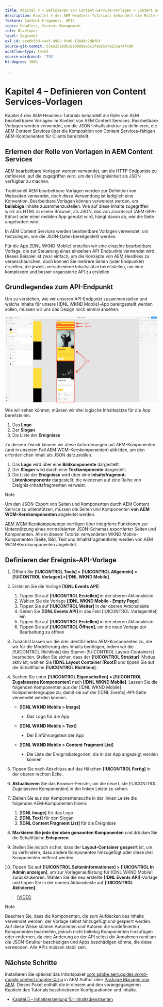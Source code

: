 ```yaml
---
title: Kapitel 4 – Definieren von Content-Service-Vorlagen – Content Services
description: Kapitel 4 des AEM Headless-Tutorials behandelt die Rolle von AEM bearbeitbaren Vorlagen im Kontext von AEM Content Services. Bearbeitbare Vorlagen werden verwendet, um die JSON-Inhaltsstruktur zu definieren, die AEM Content Services letztendlich bereitstellt.
feature: Content Fragments, APIs
topic: Headless, Content Management
role: Developer
level: Beginner
exl-id: ece0bf0d-c4af-4962-9c00-f2849c2d8f6f
source-git-commit: b3e9251bdb18a008be95c1fa9e5c79252a74fc98
workflow-type: tm+mt
source-wordcount: '785'
ht-degree: 100%

---
```


# Kapitel 4 – Definieren von Content Services-Vorlagen

Kapitel 4 des AEM Headless-Tutorials behandelt die Rolle von AEM bearbeitbaren Vorlagen im Kontext von AEM Content Services. Bearbeitbare Vorlagen werden verwendet, um die JSON-Inhaltsstruktur zu definieren, die AEM Content Services über die Komposition von Content Services-fähigen AEM-Komponenten für Clients bereitstellt.

## Erlernen der Rolle von Vorlagen in AEM Content Services

AEM bearbeitbare Vorlagen werden verwendet, um die HTTP-Endpunkte zu definieren, auf die zugegriffen wird, um den Ereignisinhalt als JSON verfügbar zu machen.

Traditionell AEM bearbeitbare Vorlagen werden zur Definition von Webseiten verwendet, doch diese Verwendung ist lediglich eine Konvention. Bearbeitbare Vorlagen können verwendet werden, um **beliebige** Inhalte zusammenzustellen. Wie auf diese Inhalte zugegriffen wird: als HTML in einem Browser, als JSON, das von JavaScript (AEM-SPA-Editor) oder einer mobilen App genutzt wird, hängt davon ab, wie die Seite angefordert wird.

In AEM Content Services werden bearbeitbare Vorlagen verwendet, um festzulegen, wie die JSON-Daten bereitgestellt werden.

Für die App [!DNL WKND Mobile] erstellen wir eine einzelne bearbeitbare Vorlage, die zur Steuerung eines einzelnen API-Endpunkts verwendet wird. Dieses Beispiel ist zwar einfach, um die Konzepte von AEM Headless zu veranschaulichen, doch können Sie mehrere Seiten (oder Endpunkte) erstellen, die jeweils verschiedene Inhaltssätze bereitstellen, um eine komplexere und besser organisierte API zu erstellen.

## Grundlegendes zum API-Endpunkt

Um zu verstehen, wie wir unseren API-Endpunkt zusammenstellen und welche Inhalte für unsere [!DNL WKND Mobile]-App bereitgestellt werden sollen, müssen wir uns das Design noch einmal ansehen.

![Ereignis-API-Seitenzerlegung](./assets/chapter-4/design-to-component-mapping.png)

Wie wir sehen können, müssen wir drei logische Inhaltssätze für die App bereitstellen.

1. Das **Logo**
2. Der **Slogan**
3. Die Liste der **Ereignisse**

Zu diesem Zweck können wir diese Anforderungen auf AEM-Komponenten (und in unserem Fall AEM WCM-Kernkomponenten) abbilden, um den erforderlichen Inhalt als JSON darzustellen.

1. Das **Logo** wird über eine **Bildkomponente** dargestellt.
2. Der **Slogan** wird durch eine **Textkomponente** dargestellt
3. Die Liste der **Ereignisse** wird über eine **Inhaltsfragment-Listenkomponente** dargestellt, die wiederum auf eine Reihe von Ereignis-Inhaltsfragmenten verweist.

>[!NOTE]
>
>Um den JSON-Export von Seiten und Komponenten durch AEM Content Service zu unterstützen, müssen die Seiten und Komponenten **von AEM WCM-Kernkomponenten** abgeleitet werden.
>
>[AEM WCM-Kernkomponenten](https://github.com/Adobe-Marketing-Cloud/aem-core-wcm-components) verfügen über integrierte Funktionen zur Unterstützung eines normalisierten JSON-Schemas exportierter Seiten und Komponenten. Alle in diesem Tutorial verwendeten WKND Mobile-Komponenten (Seite, Bild, Text und Inhaltsfragmentliste) werden von AEM WCM-Kernkomponenten abgeleitet.

## Definieren der Ereignis-API-Vorlage

1. Öffnen Sie **[!UICONTROL Tools] > [!UICONTROL Allgemein] > [!UICONTROL Vorlagen] >[!DNL WKND Mobile]**.

1. Erstellen Sie die Vorlage **[!DNL Events API]**:

   1. Tippen Sie auf **[!UICONTROL Erstellen]** in der oberen Aktionsleiste
   1. Wählen Sie die Vorlage **[!DNL WKND Mobile - Empty Page]**
   1. Tippen Sie auf **[!UICONTROL Weiter]** in der oberen Aktionsleiste
   1. Geben Sie **[!DNL Events API]** in das Feld [!UICONTROL Vorlagentitel] ein
   1. Tippen Sie auf **[!UICONTROL Erstellen]** in der oberen Aktionsleiste
   1. Tippen Sie auf **[!UICONTROL Öffnen]**, um die neue Vorlage zur Bearbeitung zu öffnen

1. Zunächst lassen wir die drei identifizierten AEM-Komponenten zu, die wir für die Modellierung des Inhalts benötigen, indem wir die [!UICONTROL Richtlinie] des Stamm-[!UICONTROL Layout-Containers] bearbeiten. Stellen Sie sicher, dass der **[!UICONTROL Struktur]**-Modus aktiv ist, wählen Sie **[!DNL Layout Container \[Root\]]** und tippen Sie auf die Schaltfläche **[!UICONTROL Richtlinie]**.
1. Suchen Sie unter **[!UICONTROL Eigenschaften] > [!UICONTROL Zugelassene Komponenten]** nach **[!DNL WKND Mobile]**. Lassen Sie die folgenden Komponenten aus der [!DNL WKND Mobile] Komponentengruppe zu, damit sie auf der [!DNL Events]-API-Seite verwendet werden können.

   * **[!DNL WKND Mobile > Image]**

      * Das Logo für die App
   * **[!DNL WKND Mobile > Text]**

      * Der Einführungstext der App
   * **[!DNL WKND Mobile > Content Fragment List]**

      * Die Liste der Ereigniskategorien, die in der App angezeigt werden können



1. Tippen Sie nach Abschluss auf das Häkchen **[!UICONTROL Fertig]** in der oberen rechten Ecke.
1. **Aktualisieren** Sie das Browser-Fenster, um die neue Liste [!UICONTROL Zugelassene Komponenten] in der linken Leiste zu sehen.
1. Ziehen Sie aus der Komponentensuche in der linken Leiste die folgenden AEM-Komponenten hinein:
   1. **[!DNL Image]** für das Logo
   2. **[!DNL Text]** für den Slogan
   3. **[!DNL Content Fragment List]** für die Ereignisse
1. **Markieren Sie jede der oben genannten Komponenten** und drücken Sie die Schaltfläche **Entsperren**.
1. Stellen Sie jedoch sicher, dass der **Layout-Container** **gesperrt** ist, um zu verhindern, dass andere Komponenten hinzugefügt oder diese drei Komponenten entfernt werden.
1. Tippen Sie auf **[!UICONTROL Seiteninformationen] > [!UICONTROL In Admin anzeigen]**, um zur Vorlagenauflistung für [!DNL WKND Mobile] zurückzukehren. Wählen Sie die neu erstellte **[!DNL Events API]**-Vorlage und tippen Sie in der oberen Aktionsleiste auf **[!UICONTROL Aktivieren]**.

>[!VIDEO](https://video.tv.adobe.com/v/28342?quality=12&learn=on)

>[!NOTE]
>
> Beachten Sie, dass die Komponenten, die zum Aufdecken des Inhalts verwendet werden, der Vorlage selbst hinzugefügt und gesperrt werden. Auf diese Weise können Autorinnen und Autoren die vordefinierten Komponenten bearbeiten, jedoch nicht beliebig Komponenten hinzufügen oder entfernen, da eine Änderung an der API selbst die Annahmen rund um die JSON-Struktur beschädigen und Apps beschädigen könnte, die diese verwenden. Alle APIs müssen stabil sein.

## Nächste Schritte

Installieren Sie optional das Inhaltspaket [com.adobe.aem.guides.wknd-mobile.content.chapter-4.zip](https://github.com/adobe/aem-guides-wknd-mobile/releases/latest) in AEM Author über [Package Manager von AEM](http://localhost:4502/crx/packmgr/index.jsp). Dieses Paket enthält die in diesem und den vorangegangenen Kapiteln des Tutorials beschriebenen Konfigurationen und Inhalte.

* [Kapitel 5 – Inhaltserstellung für Inhaltsdienstseiten](./chapter-5.md)

